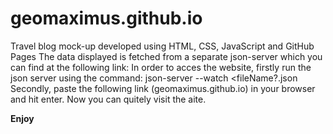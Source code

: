 # geomaximus.github.io

Travel blog mock-up developed using HTML, CSS, JavaScript and GitHub Pages
The data displayed is fetched from a separate json-server which you can find at the following link: 
In order to acces the website, firstly run the json server using the command:
      json-server --watch <fileName?.json
Secondly, paste the following link (geomaximus.github.io) in your browser and hit enter. Now you can quitely visit the aite.


**Enjoy**
